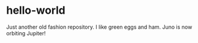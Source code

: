 # hello-world
Just another old fashion repository.
I like green eggs and ham. 
Juno is now orbiting Jupiter!

